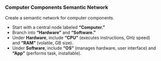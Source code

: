 ### Computer Components Semantic Network
Create a semantic network for computer components.  
- Start with a central node labeled **“Computer.”**  
- Branch into **“Hardware”** and **“Software.”**  
- Under **Hardware**, include **“CPU”** (executes instructions, GHz speed) and **“RAM”** (volatile, GB size).  
- Under **Software**, include **“OS”** (manages hardware, user interface) and **“App”** (performs task, installable).
